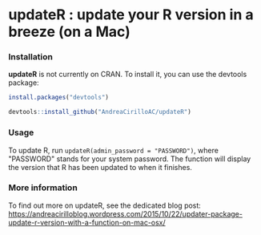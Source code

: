 
updateR : update your R version in a breeze (on a Mac)
======================================================

### Installation

**updateR** is not currently on CRAN. To install it, you can use the devtools package:

``` r
install.packages("devtools")

devtools::install_github("AndreaCirilloAC/updateR")
```

### Usage

To update R, run `updateR(admin_password = "PASSWORD")`, where "PASSWORD" stands for your system password. The function will display the version that R has been updated to when it finishes.

### More information

To find out more on updateR, see the dedicated blog post: <https://andreacirilloblog.wordpress.com/2015/10/22/updater-package-update-r-version-with-a-function-on-mac-osx/>
